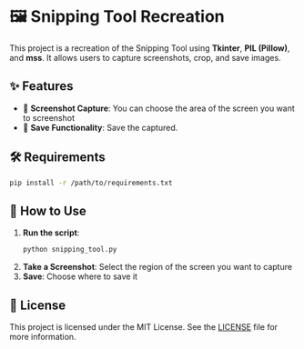 # 🖼️ Snipping Tool Recreation

This project is a recreation of the Snipping Tool using **Tkinter**, **PIL (Pillow)**, and **mss**. It allows users to capture screenshots, crop, and save images.

## ✨ Features

- 📸 **Screenshot Capture**: You can choose the area of the screen you want to screenshot
- 💾 **Save Functionality**: Save the captured.

## 🛠️ Requirements

```bash
pip install -r /path/to/requirements.txt
```

## 🚀 How to Use

1. **Run the script**:
   ```bash
   python snipping_tool.py
   ```
2. **Take a Screenshot**: Select the region of the screen you want to capture
3. **Save**: Choose where to save it

## 📜 License

This project is licensed under the MIT License. See the [LICENSE](LICENSE) file for more information.
